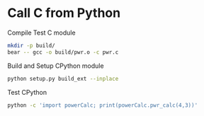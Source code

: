 # Call C from Python

Compile Test C module

```sh
mkdir -p build/
bear -- gcc -o build/pwr.o -c pwr.c
```

Build and Setup CPython module

```sh
python setup.py build_ext --inplace
```

Test CPython

```sh
python -c 'import powerCalc; print(powerCalc.pwr_calc(4,3))'
```

